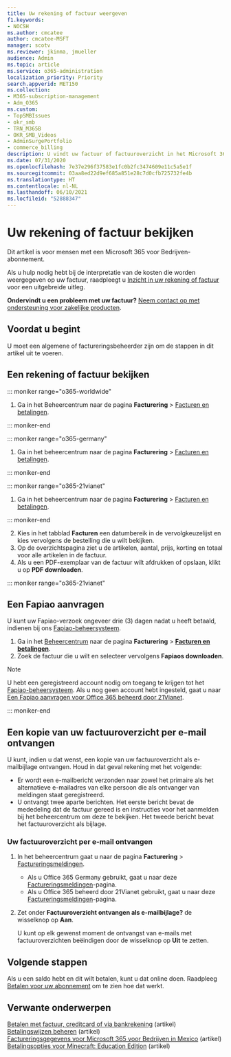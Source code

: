 ```yaml
---
title: Uw rekening of factuur weergeven
f1.keywords:
- NOCSH
ms.author: cmcatee
author: cmcatee-MSFT
manager: scotv
ms.reviewer: jkinma, jmueller
audience: Admin
ms.topic: article
ms.service: o365-administration
localization_priority: Priority
search.appverid: MET150
ms.collection:
- M365-subscription-management
- Adm_O365
ms.custom:
- TopSMBIssues
- okr_smb
- TRN_M365B
- OKR_SMB_Videos
- AdminSurgePortfolio
- commerce_billing
description: U vindt uw factuur of factuuroverzicht in het Microsoft 365-beheercentrum. U kunt ook een kopie van uw factuur opslaan en afdrukken.
ms.date: 07/31/2020
ms.openlocfilehash: 7e37e296f37583e1fc0b2fc3474609e11c5a5e1f
ms.sourcegitcommit: 03aa8ed22d9ef685a851e28c7d0cfb725732fe4b
ms.translationtype: HT
ms.contentlocale: nl-NL
ms.lasthandoff: 06/10/2021
ms.locfileid: "52888347"
---
```

# <a name="view-your-bill-or-invoice"></a>Uw rekening of factuur bekijken

Dit artikel is voor mensen met een Microsoft 365 voor Bedrijven-abonnement.
  
Als u hulp nodig hebt bij de interpretatie van de kosten die worden weergegeven op uw factuur, raadpleegt u [Inzicht in uw rekening of factuur](understand-your-invoice2.md) voor een uitgebreide uitleg.
  
**Ondervindt u een probleem met uw factuur?** [Neem contact op met ondersteuning voor zakelijke producten](../../business-video/get-help-support.md).

## <a name="before-you-begin"></a>Voordat u begint

U moet een algemene of factureringsbeheerder zijn om de stappen in dit artikel uit te voeren.
  
## <a name="view-a-bill-or-invoice"></a>Een rekening of factuur bekijken

::: moniker range="o365-worldwide"

1. Ga in het Beheercentrum naar de pagina **Facturering** \> <a href="https://go.microsoft.com/fwlink/p/?linkid=2102895" target="_blank">Facturen en betalingen</a>.

::: moniker-end

::: moniker range="o365-germany"

1. Ga in het beheercentrum naar de pagina **Facturering** \> <a href="https://go.microsoft.com/fwlink/p/?linkid=848040" target="_blank">Facturen en betalingen</a>.

::: moniker-end

::: moniker range="o365-21vianet"

1. Ga in het beheercentrum naar de pagina **Facturering** \> <a href="https://go.microsoft.com/fwlink/p/?linkid=2127421" target="_blank">Facturen en betalingen</a>.

::: moniker-end

2. Kies in het tabblad **Facturen** een datumbereik in de vervolgkeuzelijst en kies vervolgens de bestelling die u wilt bekijken.
3. Op de overzichtspagina ziet u de artikelen, aantal, prijs, korting en totaal voor alle artikelen in de factuur.
4. Als u een PDF-exemplaar van de factuur wilt afdrukken of opslaan, klikt u op **PDF downloaden**.

::: moniker range="o365-21vianet"

## <a name="request-a-fapiao"></a>Een Fapiao aanvragen

U kunt uw Fapiao-verzoek ongeveer drie (3) dagen nadat u heeft betaald, indienen bij ons [Fapiao-beheersysteem](https://go.microsoft.com/fwlink/p/?linkid=837465).

1. Ga in het <a href="https://go.microsoft.com/fwlink/p/?linkid=850627" target="_blank">Beheercentrum</a> naar de pagina **Facturering** > <a href="https://go.microsoft.com/fwlink/p/?linkid=2127421" target="_blank">**Facturen en betalingen**</a>.
2. Zoek de factuur die u wilt en selecteer vervolgens **Fapiaos downloaden**.

> [!NOTE]
>
> U hebt een geregistreerd account nodig om toegang te krijgen tot het [Fapiao-beheersysteem](https://go.microsoft.com/fwlink/p/?linkid=837465). Als u nog geen account hebt ingesteld, gaat u naar [Een Fapiao aanvragen voor Office 365 beheerd door 21Vianet](../../admin/services-in-china/apply-for-a-fapiao.md).

::: moniker-end

## <a name="receive-a-copy-of-your-billing-statement-in-email"></a>Een kopie van uw factuuroverzicht per e-mail ontvangen

U kunt, indien u dat wenst, een kopie van uw factuuroverzicht als e-mailbijlage ontvangen. Houd in dat geval rekening met het volgende:

- Er wordt een e-mailbericht verzonden naar zowel het primaire als het alternatieve e-mailadres van elke persoon die als ontvanger van meldingen staat geregistreerd.
- U ontvangt twee aparte berichten. Het eerste bericht bevat de mededeling dat de factuur gereed is en instructies voor het aanmelden bij het beheercentrum om deze te bekijken. Het tweede bericht bevat het factuuroverzicht als bijlage.

### <a name="to-receive-your-billing-statement-in-email"></a>Uw factuuroverzicht per e-mail ontvangen

1. In het beheercentrum gaat u naar de pagina **Facturering** > <a href="https://go.microsoft.com/fwlink/p/?linkid=853212" target="_blank">Factureringsmeldingen</a>.
    - Als u Office 365 Germany gebruikt, gaat u naar deze <a href="https://go.microsoft.com/fwlink/p/?linkid=853213" target="_blank">Factureringsmeldingen</a>-pagina.
    - Als u Office 365 beheerd door 21Vianet gebruikt, gaat u naar deze <a href="https://go.microsoft.com/fwlink/p/?linkid=853215" target="_blank">Factureringsmeldingen</a>-pagina.
1. Zet onder **Factuuroverzicht ontvangen als e-mailbijlage?** de wisselknop op **Aan**.

    U kunt op elk gewenst moment de ontvangst van e-mails met factuuroverzichten beëindigen door de wisselknop op **Uit** te zetten.

## <a name="next-steps"></a>Volgende stappen

Als u een saldo hebt en dit wilt betalen, kunt u dat online doen. Raadpleeg [Betalen voor uw abonnement](pay-for-your-subscription.md) om te zien hoe dat werkt.

## <a name="related-content"></a>Verwante onderwerpen

[Betalen met factuur, creditcard of via bankrekening](pay-for-your-subscription.md) (artikel) \
[Betalingswijzen beheren](manage-payment-methods.md) (artikel) \
[Factureringsgegevens voor Microsoft 365 voor Bedrijven in Mexico](/microsoft-365/commerce/billing-and-payments/mexico-billing-info) (artikel) \
[Betalingsopties voor Minecraft: Education Edition](/education/windows/school-get-minecraft) (artikel)

